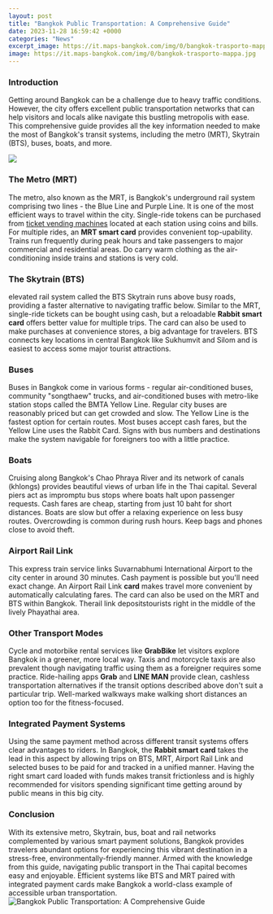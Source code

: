 ```yaml
---
layout: post
title: "Bangkok Public Transportation: A Comprehensive Guide"
date: 2023-11-28 16:59:42 +0000
categories: "News"
excerpt_image: https://it.maps-bangkok.com/img/0/bangkok-trasporto-mappa.jpg
image: https://it.maps-bangkok.com/img/0/bangkok-trasporto-mappa.jpg
---
```


### Introduction
Getting around Bangkok can be a challenge due to heavy traffic conditions. However, the city offers excellent public transportation networks that can help visitors and locals alike navigate this bustling metropolis with ease. This comprehensive guide provides all the key information needed to make the most of Bangkok's transit systems, including the metro (MRT), Skytrain (BTS), buses, boats, and more. 

![](https://voyageforever.com/wp-content/uploads/2015/10/carte-transports-bangkok-1600x1209.png)
### The Metro (MRT) 
The metro, also known as the MRT, is Bangkok's underground rail system comprising two lines - the Blue Line and Purple Line. It is one of the most efficient ways to travel within the city. Single-ride tokens can be purchased from [ticket vending machines](https://thetopnews.github.io/the-last-of-us-part-ii-a-deeply-divided-opinion/) located at each station using coins and bills. For multiple rides, an **MRT smart card** provides convenient top-upability. Trains run frequently during peak hours and take passengers to major commercial and residential areas. Do carry warm clothing as the air-conditioning inside trains and stations is very cold. 
### The Skytrain (BTS)
elevated rail system called the BTS Skytrain runs above busy roads, providing a faster alternative to navigating traffic below. Similar to the MRT, single-ride tickets can be bought using cash, but a reloadable **Rabbit smart card** offers better value for multiple trips. The card can also be used to make purchases at convenience stores, a big advantage for travelers. BTS connects key locations in central Bangkok like Sukhumvit and Silom and is easiest to access some major tourist attractions.  
### Buses  
Buses in Bangkok come in various forms - regular air-conditioned buses, community "songthaew" trucks, and air-conditioned buses with metro-like station stops called the BMTA Yellow Line. Regular city buses are reasonably priced but can get crowded and slow. The Yellow Line is the fastest option for certain routes. Most buses accept cash fares, but the Yellow Line uses the Rabbit Card. Signs with bus numbers and destinations make the system navigable for foreigners too with a little practice.
### Boats  
Cruising along Bangkok's Chao Phraya River and its network of canals (khlongs) provides beautiful views of urban life in the Thai capital. Several piers act as impromptu bus stops where boats halt upon passenger requests. Cash fares are cheap, starting from just 10 baht for short distances. Boats are slow but offer a relaxing experience on less busy routes. Overcrowding is common during rush hours. Keep bags and phones close to avoid theft.
### Airport Rail Link
This express train service links Suvarnabhumi International Airport to the city center in around 30 minutes. Cash payment is possible but you'll need exact change. An Airport Rail Link **card** makes travel more convenient by automatically calculating fares. The card can also be used on the MRT and BTS within Bangkok. Therail link depositstourists right in the middle of the lively Phayathai area.
### Other Transport Modes  
Cycle and motorbike rental services like **GrabBike** let visitors explore Bangkok in a greener, more local way. Taxis and motorcycle taxis are also prevalent though navigating traffic using them as a foreigner requires some practice. Ride-hailing apps **Grab** and **LINE MAN** provide clean, cashless transportation alternatives if the transit options described above don't suit a particular trip. Well-marked walkways make walking short distances an option too for the fitness-focused.
### Integrated Payment Systems  
Using the same payment method across different transit systems offers clear advantages to riders. In Bangkok, the **Rabbit smart card** takes the lead in this aspect by allowing trips on BTS, MRT, Airport Rail Link and selected buses to be paid for and tracked in a unified manner. Having the right smart card loaded with funds makes transit frictionless and is highly recommended for visitors spending significant time getting around by public means in this big city. 
### Conclusion
With its extensive metro, Skytrain, bus, boat and rail networks complemented by various smart payment solutions, Bangkok provides travelers abundant options for experiencing this vibrant destination in a stress-free, environmentally-friendly manner. Armed with the knowledge from this guide, navigating public transport in the Thai capital becomes easy and enjoyable. Efficient systems like BTS and MRT paired with integrated payment cards make Bangkok a world-class example of accessible urban transportation.
![Bangkok Public Transportation: A Comprehensive Guide](https://it.maps-bangkok.com/img/0/bangkok-trasporto-mappa.jpg)